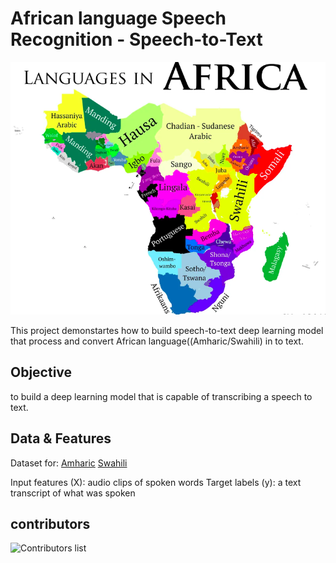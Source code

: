 # African language Speech Recognition - Speech-to-Text 
![AfricanLanguage](./Images/AfricanLangage.png)

   This project demonstartes how to build speech-to-text deep learning model that process and convert African language((Amharic/Swahili) in to text.
 

## Objective 

to build a deep learning model that is capable of transcribing a speech to text. 


## Data & Features
Dataset for:
    [Amharic](https://github.com/getalp/ALFFA_PUBLIC)
    [Swahili](https://github.com/getalp/ALFFA_PUBLIC)
      
Input features (X): audio clips of spoken words
Target labels (y): a text transcript of what was spoken


## contributors

![Contributors list](https://contrib.rocks/image?repo=Speech-to-text-tenac/STT)

